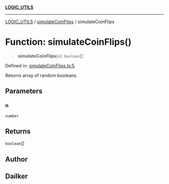 [**LOGIC_UTILS**](../../README.md)

***

[LOGIC_UTILS](../../README.md) / [simulateCoinFlips](../README.md) / simulateCoinFlips

# Function: simulateCoinFlips()

> **simulateCoinFlips**(`n`): `boolean`[]

Defined in: [simulateCoinFlips.ts:5](https://github.com/dailker/everyutil/blob/8aea75a123d1c8f9816646c45d1769cd1efa4eac/src/logic/simulateCoinFlips.ts#L5)

Returns array of random booleans.

## Parameters

### n

`number`

## Returns

`boolean`[]

## Author

## Dailker
